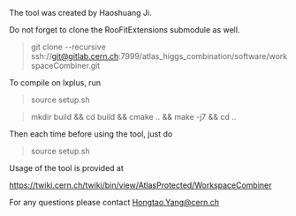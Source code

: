 The tool was created by Haoshuang Ji.

Do not forget to clone the RooFitExtensions submodule as well.

> git clone --recursive ssh://git@gitlab.cern.ch:7999/atlas_higgs_combination/software/workspaceCombiner.git

To compile on lxplus, run

> source setup.sh

> mkdir build && cd build && cmake .. && make -j7 && cd ..

Then each time before using the tool, just do 

> source setup.sh

Usage of the tool is provided at

https://twiki.cern.ch/twiki/bin/view/AtlasProtected/WorkspaceCombiner

For any questions please contact Hongtao.Yang@cern.ch
